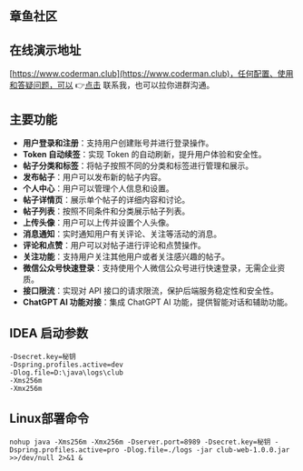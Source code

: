 ## 章鱼社区

## 在线演示地址
[https://www.coderman.club](https://www.coderman.club)，任何配置、使用和答疑问题，可以 👉[点击](#联系我) 联系我，也可以拉你进群沟通。

## 主要功能
- **用户登录和注册**：支持用户创建账号并进行登录操作。
- **Token 自动续签**：实现 Token 的自动刷新，提升用户体验和安全性。
- **帖子分类和标签**：将帖子按照不同的分类和标签进行管理和展示。
- **发布帖子**：用户可以发布新的帖子内容。
- **个人中心**：用户可以管理个人信息和设置。
- **帖子详情页**：展示单个帖子的详细内容和讨论。
- **帖子列表**：按照不同条件和分类展示帖子列表。
- **上传头像**：用户可以上传并设置个人头像。
- **消息通知**：实时通知用户有关评论、关注等活动的消息。
- **评论和点赞**：用户可以对帖子进行评论和点赞操作。
- **关注功能**：支持用户关注其他用户或者关注感兴趣的帖子。
- **微信公众号快速登录**：支持使用个人微信公众号进行快速登录，无需企业资质。
- **接口限流**：实现对 API 接口的请求限流，保护后端服务稳定性和安全性。
- **ChatGPT AI 功能对接**：集成 ChatGPT AI 功能，提供智能对话和辅助功能。


## IDEA 启动参数
```
-Dsecret.key=秘钥
-Dspring.profiles.active=dev
-Dlog.file=D:\java\logs\club
-Xms256m
-Xmx256m
```

## Linux部署命令
```$xslt
nohup java -Xms256m -Xmx256m -Dserver.port=8989 -Dsecret.key=秘钥 -Dspring.profiles.active=pro -Dlog.file=./logs -jar club-web-1.0.0.jar >>/dev/null 2>&1 &
```

